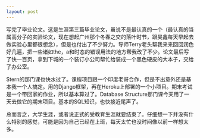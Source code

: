 ```yaml
---
layout: post
---
```

写完了毕业论文。这是生涯第三篇毕业论文，虽说不是最认真的一个（最认真的当属高分子的实验论文，现在想起广州那个冬春之交的落叶时节，跟昊鑫每天早起去做实验心里都很想念），但是也付出了不少努力。导师Terry老头帮我来来回回润色好几遍，把一些诸如the，a和时态的错误用法的地方帮我改了不少。论文最后写了快一百页，拿到下城的一个装订小公司帮忙给装成一个黑色硬皮的大本子，交给了办公室。

Stern的那门课也快水过了。课程项目跟一个印度老哥合作，但是不出意外还是基本我一个人搞定。用的Django框架，再在Heroku上部署的一个小项目。期末考试是一个带回家的作业，所以基本算过了。Database Structure那门课今天用了一天去做它的期末项目。基本的SQL知识，也快接近尾声了。

总而言之，大学生涯，或者说正式的受教育生涯就要结束了。仔细想一下并没有什么特别的感觉，可能是因为自己已经在上班，每天太忙也没时间像以前一样想太多。